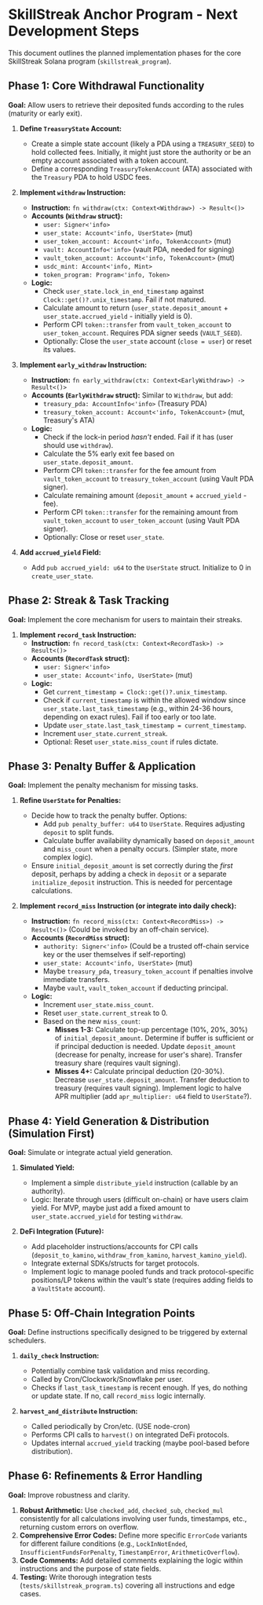 # SkillStreak Anchor Program - Next Development Steps

This document outlines the planned implementation phases for the core SkillStreak Solana program (`skillstreak_program`).

## Phase 1: Core Withdrawal Functionality

**Goal:** Allow users to retrieve their deposited funds according to the rules (maturity or early exit).

1.  **Define `TreasuryState` Account:**
    *   Create a simple state account (likely a PDA using a `TREASURY_SEED`) to hold collected fees. Initially, it might just store the authority or be an empty account associated with a token account.
    *   Define a corresponding `TreasuryTokenAccount` (ATA) associated with the `Treasury` PDA to hold USDC fees.

2.  **Implement `withdraw` Instruction:**
    *   **Instruction:** `fn withdraw(ctx: Context<Withdraw>) -> Result<()>`
    *   **Accounts (`Withdraw` struct):**
        *   `user: Signer<'info>`
        *   `user_state: Account<'info, UserState>` (mut)
        *   `user_token_account: Account<'info, TokenAccount>` (mut)
        *   `vault: AccountInfo<'info>` (vault PDA, needed for signing)
        *   `vault_token_account: Account<'info, TokenAccount>` (mut)
        *   `usdc_mint: Account<'info, Mint>`
        *   `token_program: Program<'info, Token>`
    *   **Logic:**
        *   Check `user_state.lock_in_end_timestamp` against `Clock::get()?.unix_timestamp`. Fail if not matured.
        *   Calculate amount to return (`user_state.deposit_amount` + `user_state.accrued_yield` - initially yield is 0).
        *   Perform CPI `token::transfer` from `vault_token_account` to `user_token_account`. Requires PDA signer seeds (`VAULT_SEED`).
        *   Optionally: Close the `user_state` account (`close = user`) or reset its values.

3.  **Implement `early_withdraw` Instruction:**
    *   **Instruction:** `fn early_withdraw(ctx: Context<EarlyWithdraw>) -> Result<()>`
    *   **Accounts (`EarlyWithdraw` struct):** Similar to `Withdraw`, but add:
        *   `treasury_pda: AccountInfo<'info>` (Treasury PDA)
        *   `treasury_token_account: Account<'info, TokenAccount>` (mut, Treasury's ATA)
    *   **Logic:**
        *   Check if the lock-in period *hasn't* ended. Fail if it has (user should use `withdraw`).
        *   Calculate the 5% early exit fee based on `user_state.deposit_amount`.
        *   Perform CPI `token::transfer` for the fee amount from `vault_token_account` to `treasury_token_account` (using Vault PDA signer).
        *   Calculate remaining amount (`deposit_amount` + `accrued_yield` - fee).
        *   Perform CPI `token::transfer` for the remaining amount from `vault_token_account` to `user_token_account` (using Vault PDA signer).
        *   Optionally: Close or reset `user_state`.

4.  **Add `accrued_yield` Field:**
    *   Add `pub accrued_yield: u64` to the `UserState` struct. Initialize to 0 in `create_user_state`.

## Phase 2: Streak & Task Tracking

**Goal:** Implement the core mechanism for users to maintain their streaks.

1.  **Implement `record_task` Instruction:**
    *   **Instruction:** `fn record_task(ctx: Context<RecordTask>) -> Result<()>`
    *   **Accounts (`RecordTask` struct):**
        *   `user: Signer<'info>`
        *   `user_state: Account<'info, UserState>` (mut)
    *   **Logic:**
        *   Get `current_timestamp = Clock::get()?.unix_timestamp`.
        *   Check if `current_timestamp` is within the allowed window since `user_state.last_task_timestamp` (e.g., within 24-36 hours, depending on exact rules). Fail if too early or too late.
        *   Update `user_state.last_task_timestamp = current_timestamp`.
        *   Increment `user_state.current_streak`.
        *   Optional: Reset `user_state.miss_count` if rules dictate.

## Phase 3: Penalty Buffer & Application

**Goal:** Implement the penalty mechanism for missing tasks.

1.  **Refine `UserState` for Penalties:**
    *   Decide how to track the penalty buffer. Options:
        *   Add `pub penalty_buffer: u64` to `UserState`. Requires adjusting `deposit` to split funds.
        *   Calculate buffer availability dynamically based on `deposit_amount` and `miss_count` when a penalty occurs. (Simpler state, more complex logic).
    *   Ensure `initial_deposit_amount` is set correctly during the *first* deposit, perhaps by adding a check in `deposit` or a separate `initialize_deposit` instruction. This is needed for percentage calculations.

2.  **Implement `record_miss` Instruction (or integrate into daily check):**
    *   **Instruction:** `fn record_miss(ctx: Context<RecordMiss>) -> Result<()>` (Could be invoked by an off-chain service).
    *   **Accounts (`RecordMiss` struct):**
        *   `authority: Signer<'info>` (Could be a trusted off-chain service key or the user themselves if self-reporting)
        *   `user_state: Account<'info, UserState>` (mut)
        *   Maybe `treasury_pda`, `treasury_token_account` if penalties involve immediate transfers.
        *   Maybe `vault`, `vault_token_account` if deducting principal.
    *   **Logic:**
        *   Increment `user_state.miss_count`.
        *   Reset `user_state.current_streak` to 0.
        *   Based on the new `miss_count`:
            *   **Misses 1-3:** Calculate top-up percentage (10%, 20%, 30%) of `initial_deposit_amount`. Determine if buffer is sufficient or if principal deduction is needed. Update `deposit_amount` (decrease for penalty, increase for user's share). Transfer treasury share (requires vault signing).
            *   **Misses 4+:** Calculate principal deduction (20-30%). Decrease `user_state.deposit_amount`. Transfer deduction to treasury (requires vault signing). Implement logic to halve APR multiplier (add `apr_multiplier: u64` field to `UserState`?).

## Phase 4: Yield Generation & Distribution (Simulation First)

**Goal:** Simulate or integrate actual yield generation.

1.  **Simulated Yield:**
    *   Implement a simple `distribute_yield` instruction (callable by an authority).
    *   Logic: Iterate through users (difficult on-chain) or have users claim yield. For MVP, maybe just add a fixed amount to `user_state.accrued_yield` for testing `withdraw`.

2.  **DeFi Integration (Future):**
    *   Add placeholder instructions/accounts for CPI calls (`deposit_to_kamino`, `withdraw_from_kamino`, `harvest_kamino_yield`).
    *   Integrate external SDKs/structs for target protocols.
    *   Implement logic to manage pooled funds and track protocol-specific positions/LP tokens within the vault's state (requires adding fields to a `VaultState` account).

## Phase 5: Off-Chain Integration Points

**Goal:** Define instructions specifically designed to be triggered by external schedulers.

1.  **`daily_check` Instruction:**
    *   Potentially combine task validation and miss recording.
    *   Called by Cron/Clockwork/Snowflake per user.
    *   Checks if `last_task_timestamp` is recent enough. If yes, do nothing or update state. If no, call `record_miss` logic internally.

2.  **`harvest_and_distribute` Instruction:**
    *   Called periodically by Cron/etc. (USE node-cron)
    *   Performs CPI calls to `harvest()` on integrated DeFi protocols.
    *   Updates internal `accrued_yield` tracking (maybe pool-based before distribution).

## Phase 6: Refinements & Error Handling

**Goal:** Improve robustness and clarity.

1.  **Robust Arithmetic:** Use `checked_add`, `checked_sub`, `checked_mul` consistently for all calculations involving user funds, timestamps, etc., returning custom errors on overflow.
2.  **Comprehensive Error Codes:** Define more specific `ErrorCode` variants for different failure conditions (e.g., `LockInNotEnded`, `InsufficientFundsForPenalty`, `TimestampError`, `ArithmeticOverflow`).
3.  **Code Comments:** Add detailed comments explaining the logic within instructions and the purpose of state fields.
4.  **Testing:** Write thorough integration tests (`tests/skillstreak_program.ts`) covering all instructions and edge cases.
